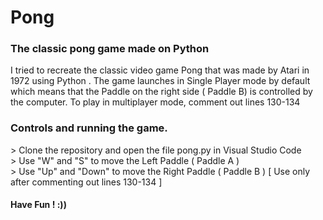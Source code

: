 <h1> Pong </h1>

<h3> The classic pong game made on Python </h3>

<p> I tried to recreate the classic video game Pong that was made by Atari in 1972 using Python  .
The game launches in Single Player mode by default which means that the Paddle on the right side ( Paddle B) is controlled by the computer.
To play in multiplayer mode, comment out lines 130-134 </p> 


<h3> Controls and running the game. </h3>
> Clone the repository and open the file pong.py in Visual Studio Code <br>
> Use "W" and "S" to move the Left Paddle ( Paddle A ) <br>
> Use "Up" and "Down" to move the Right Paddle ( Paddle B ) [ Use only after commenting out lines 130-134 ] <br>

<h4> Have Fun ! :)) </h4> 


